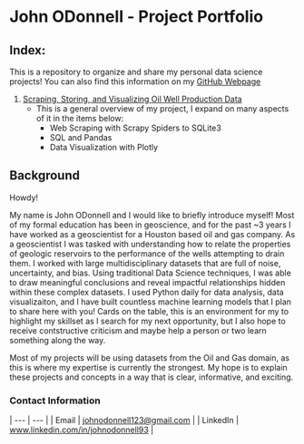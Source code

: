 # John ODonnell - Project Portfolio

## Index:

This is a repository to organize and share my personal data science projects! You can also find this information on my [GitHub Webpage](https://johnodonnell123.github.io)

1. [Scraping, Storing, and Visualizing Oil Well Production Data](https://github.com/johnyo/PersonalProjects)
    - This is a general overview of my project, I expand on many aspects of it in the items below:
      - Web Scraping with Scrapy Spiders to SQLite3
      - SQL and Pandas
      - Data Visualization with Plotly

## Background

Howdy! 

My name is John ODonnell and I would like to briefly introduce myself! Most of my formal education has been in geoscience, and for the past ~3 years I have worked as a geoscientist for a Houston based oil and gas company. As a geoscientist I was tasked with understanding how to relate the properties of geologic reservoirs to the performance of the wells attempting to drain them. I worked with large multidisciplinary datasets that are full of noise, uncertainty, and bias. Using traditional Data Science techniques, I was able to draw meaningful conclusions and reveal impactful relationships hidden within these complex datasets. I used Python daily for data analysis, data visualizaiton, and I have built countless machine learning models that I plan to share here with you! Cards on the table, this is an environment for my to highlight my skillset as I search for my next opportunity, but I also hope to receive contstructive criticism and maybe help a person or two learn something along the way. 

Most of my projects will be using datasets from the Oil and Gas domain, as this is where my expertise is currently the strongest. My hope is to explain these projects and concepts in a way that is clear, informative, and exciting. 

### Contact Information


| --- | --- |
|  Email | johnodonnell123@gmail.com |
| LinkedIn | www.linkedin.com/in/johnodonnell93 |
